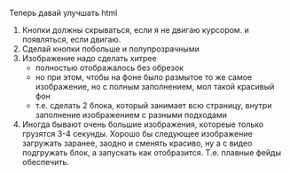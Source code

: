 Теперь давай улучшать html 

1. Кнопки должны скрываться, если я не двигаю курсором. и появляться, если двигаю.
2. Сделай кнопки побольше и полупрозрачными
3. Изображение надо сделать хитрее
   - полностью отображалось без обрезок
   - но при этом, чтобы на фоне было размытое то же самое изображение, но с полным заполнением, мол такой красивый фон
   - т.е. сделать 2 блока, который занимает всю страницу, внутри заполнение изображением с разными подходами
4. Иногда бывают очень большие изображения, котореые только грузятся 3-4 секунды. Хорошо бы следующее изображение загружать заранее, заодно и сменять красиво, ну а с видео подгружать блок, а запускать как отобразится. Т.е. плавные фейды обеспечить.
